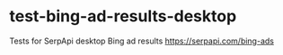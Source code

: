 # test-bing-ad-results-desktop
Tests for SerpApi desktop Bing ad results https://serpapi.com/bing-ads
